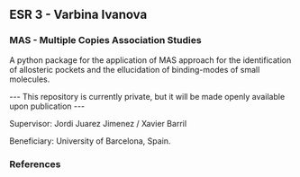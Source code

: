 ## ESR 3 - Varbina Ivanova
### MAS - Multiple Copies Association Studies
A python package for the application of MAS approach for the identification of allosteric pockets and the ellucidation of binding-modes of small molecules. 

--- This repository is currently private, but it will be made openly available upon publication ---

Supervisor: Jordi Juarez Jimenez / Xavier Barril

Beneficiary: University of Barcelona, Spain.  

### References
